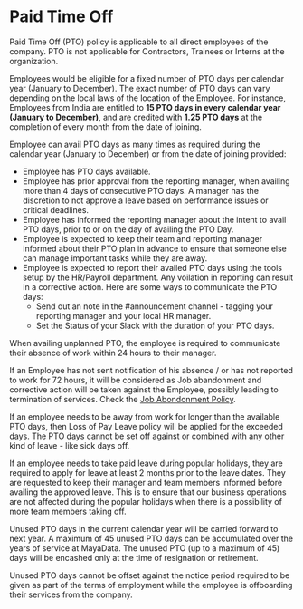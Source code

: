# Paid Time Off

Paid Time Off (PTO) policy is applicable to all direct employees of the company. PTO is not applicable for Contractors, Trainees or Interns at the organization.

Employees would be eligible for a fixed number of PTO days per calendar year (January to December). The exact number of PTO days can vary depending on the local laws of the location of the Employee. For instance, Employees from India are entitled to **15 PTO days in every calendar year (January to December)**, and are credited with **1.25 PTO days** at the completion of every month from the date of joining.

Employee can avail PTO days as many times as required  during the calendar year (January to December) or from the date of joining provided:
- Employee has PTO days available. 
- Employee has prior approval from the reporting manager, when availing more than 4 days of consecutive PTO days. A manager has the discretion to not approve a leave based on performance issues or critical deadlines.
- Employee has informed the reporting manager about the intent to avail PTO days, prior to or on the day of availing the PTO Day. 
- Employee is expected to keep their team and reporting manager informed about their PTO plan in advance to ensure that someone else can manage important tasks while they are away.
- Employee is expected to report their availed PTO days using the tools setup by the HR/Payroll department. Any voilation in reporting can result in a corrective action. Here are some ways to communicate the PTO days: 
  - Send out an note in the #announcement channel - tagging your reporting manager and your local HR manager. 
  - Set the Status of your Slack with the duration of your PTO days.

When availing unplanned PTO, the employee is required to communicate their absence of work within 24 hours to their manager. 

If an Employee has not sent notification of his absence / or has not reported to work for 72 hours, it will be considered as Job abandonment and corrective action will be taken against the Employee, possibly leading to termination of services. Check the [Job Abondonment Policy](./job-abandonment.md). 

If an employee needs to be away from work for longer than the available PTO days, then Loss of Pay Leave policy will be applied for the exceeded days. The PTO days cannot be set off against or combined with any other kind of leave - like sick days off. 

If an employee needs to take paid leave during popular holidays, they are required to apply for leave at least 2 months prior to the leave dates. They are requested to keep their manager and  team members informed before availing the approved leave.  This is to ensure that our business operations are not affected during the popular holidays when there is a possibility of more team members taking off.

Unused PTO days in the current calendar year will be carried forward to next year. A maximum of 45 unused PTO days can be accumulated over the years of service at MayaData. The unused PTO (up to a maximum of 45) days will be encashed only at the time of resignation or retirement.

Unused PTO days cannot be offset against the notice period required to be given as part of the terms of employment while the employee is offboarding their services from the company.
